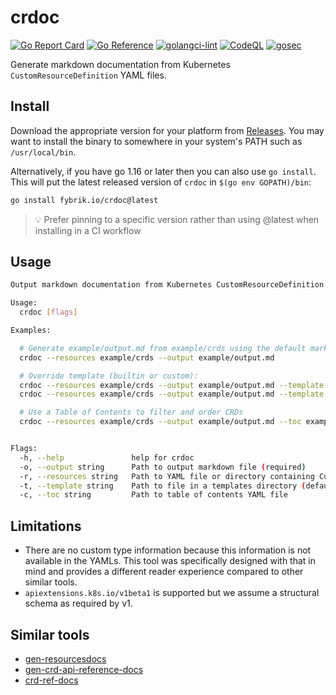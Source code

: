 # crdoc

[![Go Report Card](https://goreportcard.com/badge/github.com/fybrik/crdoc)](https://goreportcard.com/report/github.com/fybrik/crdoc)
[![Go Reference](https://pkg.go.dev/badge/github.com/fybrik/crdoc.svg)](https://pkg.go.dev/github.com/fybrik/crdoc)
[![golangci-lint](https://github.com/fybrik/crdoc/actions/workflows/golangci-lint.yml/badge.svg)](https://github.com/fybrik/crdoc/actions/workflows/golangci-lint.yml)
[![CodeQL](https://github.com/fybrik/crdoc/actions/workflows/codeql-analysis.yml/badge.svg)](https://github.com/fybrik/crdoc/actions/workflows/codeql-analysis.yml)
[![gosec](https://github.com/fybrik/crdoc/actions/workflows/golang-security.yml/badge.svg)](https://github.com/fybrik/crdoc/actions/workflows/golang-security.yml)

Generate markdown documentation from Kubernetes `CustomResourceDefinition` YAML files.

## Install

Download the appropriate version for your platform from [Releases](https://github.com/fybrik/crdoc/releases/latest).
You may want to install the binary to somewhere in your system's PATH such as `/usr/local/bin`.

Alternatively, if you have go 1.16 or later then you can also use `go install`. 
This will put the latest released version of `crdoc` in `$(go env GOPATH)/bin`:

```bash
go install fybrik.io/crdoc@latest
```

> :bulb: Prefer pinning to a specific version rather than using @latest when installing in a CI workflow

## Usage

```bash
Output markdown documentation from Kubernetes CustomResourceDefinition YAML files

Usage:
  crdoc [flags]

Examples:

  # Generate example/output.md from example/crds using the default markdown.tmpl template: 
  crdoc --resources example/crds --output example/output.md

  # Override template (builtin or custom):
  crdoc --resources example/crds --output example/output.md --template frontmatter.tmpl
  crdoc --resources example/crds --output example/output.md --template templates_folder/file.tmpl

  # Use a Table of Contents to filter and order CRDs
  crdoc --resources example/crds --output example/output.md --toc example/toc.yaml


Flags:
  -h, --help               help for crdoc
  -o, --output string      Path to output markdown file (required)
  -r, --resources string   Path to YAML file or directory containing CustomResourceDefinitions (required)
  -t, --template string    Path to file in a templates directory (default "markdown.tmpl")
  -c, --toc string         Path to table of contents YAML file
```

## Limitations

- There are no custom type information because this information is not available in the YAMLs. This tool was specifically designed with that in mind and provides a different reader experience compared to other similar tools.
- `apiextensions.k8s.io/v1beta1` is supported but we assume a structural schema as required by v1.

## Similar tools

- [gen-resourcesdocs](https://github.com/kubernetes-sigs/reference-docs/tree/master/gen-resourcesdocs)
- [gen-crd-api-reference-docs](https://github.com/ahmetb/gen-crd-api-reference-docs)
- [crd-ref-docs](https://github.com/elastic/crd-ref-docs)

